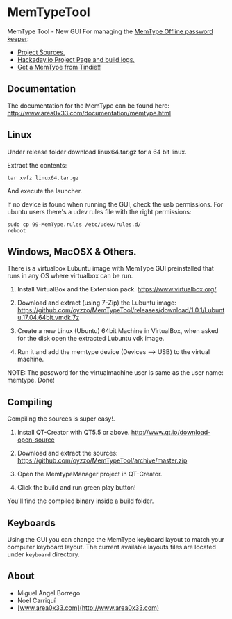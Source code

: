 # MemTypeTool
MemType Tool - New GUI For managing the [MemType Offline password keeper](http://www.area0x33.com/blog/?page_id=329):
 - [Project Sources.](https://github.com/jim17/memtype)
 - [Hackaday.io Project Page and build logs.](https://hackaday.io/project/8342-memtype-open-source-password-keeper)
 - [Get a MemType from Tindie!!](https://www.tindie.com/products/area0x33/memtype-open-source-password-keeper/)


## Documentation
The documentation for the MemType can be found here:
http://www.area0x33.com/documentation/memtype.html


## Linux
Under release folder download linux64.tar.gz for a 64 bit linux.

Extract the contents:

`tar xvfz linux64.tar.gz`

And execute the launcher.

If no device is found when running the GUI, check the usb permissions. 
For ubuntu users there's a udev rules file with the right permissions:

```
sudo cp 99-MemType.rules /etc/udev/rules.d/
reboot
```

## Windows, MacOSX & Others.
There is a virtualbox Lubuntu image with MemType GUI preinstalled that runs in any OS where virtualbox can be run.

1) Install VirtualBox and the Extension pack.
https://www.virtualbox.org/

2) Download and extract (using 7-Zip) the Lubuntu image:
https://github.com/oyzzo/MemTypeTool/releases/download/1.0.1/Lubuntu.17.04.64bit.vmdk.7z

3) Create a new Linux (Ubuntu) 64bit Machine in VirtualBox, when asked for the disk open 
the extracted Lubuntu vdk image.

4) Run it and add the memtype device (Devices --> USB) to the virtual machine.

NOTE: The password for the virtualmachine user is same as the user name: memtype.
Done!

## Compiling
Compiling the sources is super easy!.

1) Install QT-Creator with QT5.5 or above.
http://www.qt.io/download-open-source

2) Download and extract the sources:
https://github.com/oyzzo/MemTypeTool/archive/master.zip

3) Open the MemtypeManager project in QT-Creator.

4) Click the build and run green play button!

You'll find the compiled binary inside a build folder.

## Keyboards
Using the GUI you can change the MemType keyboard layout to match your computer keyboard layout.
The current available layouts files are located under `keyboard` directory.

## About

* Miguel Angel Borrego
* Noel Carriquí
* [www.area0x33.com](http://www.area0x33.com)
